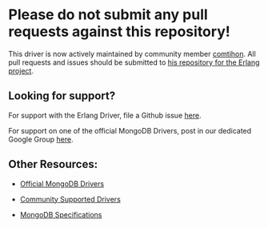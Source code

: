 # **Please do not submit any pull requests against this repository!**

This driver is now actively maintained by community member [comtihon](https://github.com/comtihon). All pull requests and issues should be submitted to [his repository for the Erlang project](https://github.com/comtihon/mongodb-erlang). 

## Looking for support?

For support with the Erlang Driver, file a Github issue [here](https://github.com/comtihon/mongodb-erlang/issues).

For support on one of the official MongoDB Drivers, post in our dedicated Google Group [here]( https://groups.google.com/forum/#!forum/mongodb-user).

## Other Resources:

- [Official MongoDB Drivers](http://docs.mongodb.org/ecosystem/drivers/)

- [Community Supported Drivers](http://docs.mongodb.org/ecosystem/drivers/community-supported-drivers/)

- [MongoDB Specifications](https://github.com/mongodb/specifications) 
